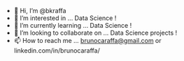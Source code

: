 - 👋 Hi, I’m @bkraffa
- 👀 I’m interested in ... Data Science !
- 🌱 I’m currently learning ... Data Science ! 
- 💞️ I’m looking to collaborate on ... Data Science projects ! 
- 📫 How to reach me ... brunocaraffa@gmail.com or linkedin.com/in/brunocaraffa/

<!---
bkraffa/bkraffa is a ✨ special ✨ repository because its `README.md` (this file) appears on your GitHub profile.
You can click the Preview link to take a look at your changes.
--->
